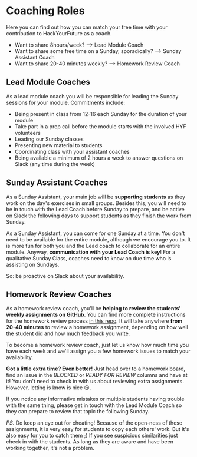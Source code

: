 # Coaching Roles

Here you can find out how you can match your free time with your contribution to
HackYourFuture as a coach.

- Want to share 8hours/week? --&gt; Lead Module Coach
- Want to share some free time on a Sunday, sporadically? --&gt; Sunday
  Assistant Coach
- Want to share 20-40 minutes weekly? --&gt; Homework Review Coach

## Lead Module Coaches

As a lead module coach you will be responsible for leading the Sunday sessions
for your module. Commitments include:

- Being present in class from 12-16 each Sunday for the duration of your module
- Take part in a prep call before the module starts with the involved HYF volunteers
- Leading our Sunday classes
- Presenting new material to students
- Coordinating class with your assistant coaches
- Being available a minimum of 2 hours a week to answer questions on Slack \(any
  time during the week\)

## Sunday Assistant Coaches

As a Sunday Assistant, your main job will be **supporting students** as they
work on the day's exercises in small groups. Besides this, you will need to be
in touch with the Lead Coach before Sunday to prepare, and be active on Slack
the following days to support students as they finish the work from Sunday.

As a Sunday Assistant, you can come for one Sunday at a time. You don't need to
be available for the entire module, although we encourage you to. It is more fun
for both you and the Lead coach to collaborate for an entire module. Anyway,
**communication with your Lead Coach is key**! For a qualitative Sunday Class,
coaches need to know on due time who is assisting on Sundays.

So: be proactive on Slack about your availability.

## Homework Review Coaches

As a homework review coach, you'll be **helping to review the students' weekly
assignments on GitHub**. You can find more complete instructions for the
homework review process
[in this repo](https://github.com/hackyourfuturebelgium/homework-submission). It
will take anywhere **from 20-40 minutes** to review a homework assignment,
depending on how well the student did and how much feedback you write.

To become a homework review coach, just let us know how much time you have each
week and we'll assign you a few homework issues to match your availability.

**Got a little extra time? Even better!** Just head over to a homework board,
find an issue in the _BLOCKED_ or _READY FOR REVIEW_ columns and have at it! You
don't need to check in with us about reviewing extra assignments. However,
letting is know is nice :smirk:.

If you notice any informative mistakes or multiple students having trouble with
the same thing, please get in touch with the Lead Module Coach so they can
prepare to review that topic the following Sunday.

_PS._ Do keep an eye out for cheating! Because of the open-ness of these
assignments, it is very easy for students to copy each others' work. But it's
also easy for you to catch them ;\) If you see suspicious similarities just
check in with the students. As long as they are aware and have been working
together, it's not a problem.
